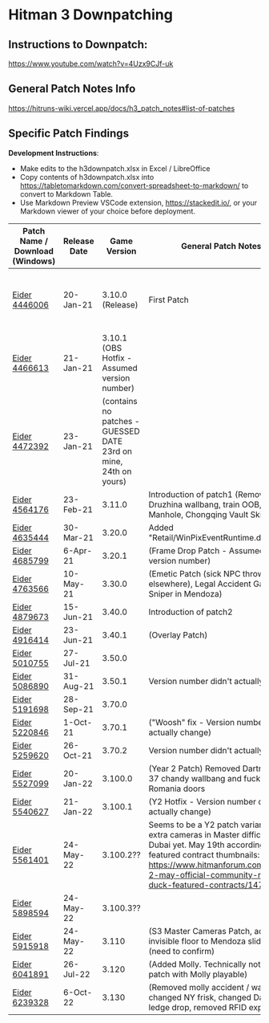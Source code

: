 # Hitman 3 Downpatching

## Instructions to Downpatch:

https://www.youtube.com/watch?v=4Uzx9CJf-uk

## General Patch Notes Info

https://hitruns-wiki.vercel.app/docs/h3_patch_notes#list-of-patches

## Specific Patch Findings

**Development Instructions**:

- Make edits to the h3downpatch.xlsx in Excel / LibreOffice
- Copy contents of h3downpatch.xlsx into https://tabletomarkdown.com/convert-spreadsheet-to-markdown/ to convert to Markdown Table.
- Use Markdown Preview VSCode extension, https://stackedit.io/, or your Markdown viewer of your choice before deployment.

| Patch Name / Download (Windows)                                                                               | Release Date | Game Version                                                     | General Patch Notes                                                                                                                                                                                                                   | Other Notes (Official)                   | Applicable Peacock Version          | Other Notes (Peacock) |
| ------------------------------------------------------------------------------------------------------------- | ------------ | ---------------------------------------------------------------- | ------------------------------------------------------------------------------------------------------------------------------------------------------------------------------------------------------------------------------------- | ---------------------------------------- | ----------------------------------- | --------------------- |
| [Eider 4446006](https://github.com/solderq35/hitman-3-downpatch/blob/main/src/Eider_Windows_4446006.manifest) | 20-Jan-21    | 3.10.0 (Release)                                                 | First Patch                                                                                                                                                                                                                           | Prompts don't work (Fixed February 2021) | N/A (don't think Peacock is out yet |                       |
| [Eider 4466613](https://github.com/solderq35/hitman-3-downpatch/blob/main/src/Eider_Windows_4466613.manifest) | 21-Jan-21    | 3.10.1 (OBS Hotfix - Assumed version number)                     |                                                                                                                                                                                                                                       |                                          |                                     |                       |
| [Eider 4472392](https://github.com/solderq35/hitman-3-downpatch/blob/main/src/Eider_Windows_4472392.manifest) | 23-Jan-21    | (contains no patches - GUESSED DATE 23rd on mine, 24th on yours) |                                                                                                                                                                                                                                       |                                          |                                     |                       |
| [Eider 4564176](https://github.com/solderq35/hitman-3-downpatch/blob/main/src/Eider_Windows_4564176.manifest) | 23-Feb-21    | 3.11.0                                                           | Introduction of patch1 (Removed Druzhina wallbang, train OOB, Berlin Manhole, Chongqing Vault Skip)                                                                                                                                   |                                          |                                     |                       |
| [Eider 4635444](https://github.com/solderq35/hitman-3-downpatch/blob/main/src/Eider_Windows_4635444.manifest) | 30-Mar-21    | 3.20.0                                                           | Added "Retail/WinPixEventRuntime.dll"                                                                                                                                                                                                 |                                          |                                     |                       |
| [Eider 4685799](https://github.com/solderq35/hitman-3-downpatch/blob/main/src/Eider_Windows_4685799.manifest) | 6-Apr-21     | 3.20.1                                                           | (Frame Drop Patch - Assumed version number)                                                                                                                                                                                           |                                          |                                     |                       |
| [Eider 4763566](https://github.com/solderq35/hitman-3-downpatch/blob/main/src/Eider_Windows_4763566.manifest) | 10-May-21    | 3.30.0                                                           | (Emetic Patch (sick NPC throw up elsewhere), Legal Accident Gaucho Sniper in Mendoza)                                                                                                                                                 |                                          |                                     |                       |
| [Eider 4879673](https://github.com/solderq35/hitman-3-downpatch/blob/main/src/Eider_Windows_4879673.manifest) | 15-Jun-21    | 3.40.0                                                           | Introduction of patch2                                                                                                                                                                                                                |                                          |                                     |                       |
| [Eider 4916414](https://github.com/solderq35/hitman-3-downpatch/blob/main/src/Eider_Windows_4916414.manifest) | 23-Jun-21    | 3.40.1                                                           | (Overlay Patch)                                                                                                                                                                                                                       |                                          |                                     |                       |
| [Eider 5010755](https://github.com/solderq35/hitman-3-downpatch/blob/main/src/Eider_Windows_5010755.manifest) | 27-Jul-21    | 3.50.0                                                           |                                                                                                                                                                                                                                       |                                          |                                     |                       |
| [Eider 5086890](https://github.com/solderq35/hitman-3-downpatch/blob/main/src/Eider_Windows_5086890.manifest) | 31-Aug-21    | 3.50.1                                                           | Version number didn't actually change                                                                                                                                                                                                 |                                          |                                     |                       |
| [Eider 5191698](https://github.com/solderq35/hitman-3-downpatch/blob/main/src/Eider_Windows_5191698.manifest) | 28-Sep-21    | 3.70.0                                                           |                                                                                                                                                                                                                                       |                                          |                                     |                       |
| [Eider 5220846](https://github.com/solderq35/hitman-3-downpatch/blob/main/src/Eider_Windows_5220846.manifest) | 1-Oct-21     | 3.70.1                                                           | ("Woosh" fix - Version number didn't actually change)                                                                                                                                                                                 |                                          |                                     |                       |
| [Eider 5259620](https://github.com/solderq35/hitman-3-downpatch/blob/main/src/Eider_Windows_5259620.manifest) | 26-Oct-21    | 3.70.2                                                           | Version number didn't actually change                                                                                                                                                                                                 |                                          |                                     |                       |
| [Eider 5527099](https://github.com/solderq35/hitman-3-downpatch/blob/main/src/Eider_Windows_5527099.manifest) | 20-Jan-22    | 3.100.0                                                          | (Year 2 Patch) Removed Dartmoor SA 37 chandy wallbang and fucked Romania doors                                                                                                                                                        |                                          |                                     |                       |
| [Eider 5540627](https://github.com/solderq35/hitman-3-downpatch/blob/main/src/Eider_Windows_5540627.manifest) | 21-Jan-22    | 3.100.1                                                          | (Y2 Hotfix - Version number didn't actually change)                                                                                                                                                                                   |                                          |                                     |                       |
| [Eider 5561401](https://github.com/solderq35/hitman-3-downpatch/blob/main/src/Eider_Windows_5561401.manifest) | 24-May-22    | 3.100.2??                                                        | Seems to be a Y2 patch variant. No extra cameras in Master difficulty Dubai yet. May 19th according to featured contract thumbnails: https://www.hitmanforum.com/t/year-2-may-official-community-rubber-duck-featured-contracts/14702 |                                          |                                     |                       |
| [Eider 5898594](https://github.com/solderq35/hitman-3-downpatch/blob/main/src/Eider_Windows_5898594.manifest) | 24-May-22    | 3.100.3??                                                        |                                                                                                                                                                                                                                       |                                          |                                     |                       |
| [Eider 5915918](https://github.com/solderq35/hitman-3-downpatch/blob/main/src/Eider_Windows_5898594.manifest) | 24-May-22    | 3.110                                                            | (S3 Master Cameras Patch, added invisible floor to Mendoza sliding roof) (need to confirm)                                                                                                                                            |                                          |                                     |                       |
| [Eider 6041891](https://github.com/solderq35/hitman-3-downpatch/blob/main/src/Eider_Windows_6041891.manifest) | 26-Jul-22    | 3.120                                                            | (Added Molly. Technically not the only patch with Molly playable)                                                                                                                                                                     |                                          |                                     |                       |
| [Eider 6239328](https://github.com/solderq35/hitman-3-downpatch/blob/main/src/Eider_Windows_6239328.manifest) | 6-Oct-22     | 3.130                                                            | (Removed molly accident / wallbang, changed NY frisk, changed Dartmoor ledge drop, removed RFID exploit)                                                                                                                              |                                          |                                     |                       |